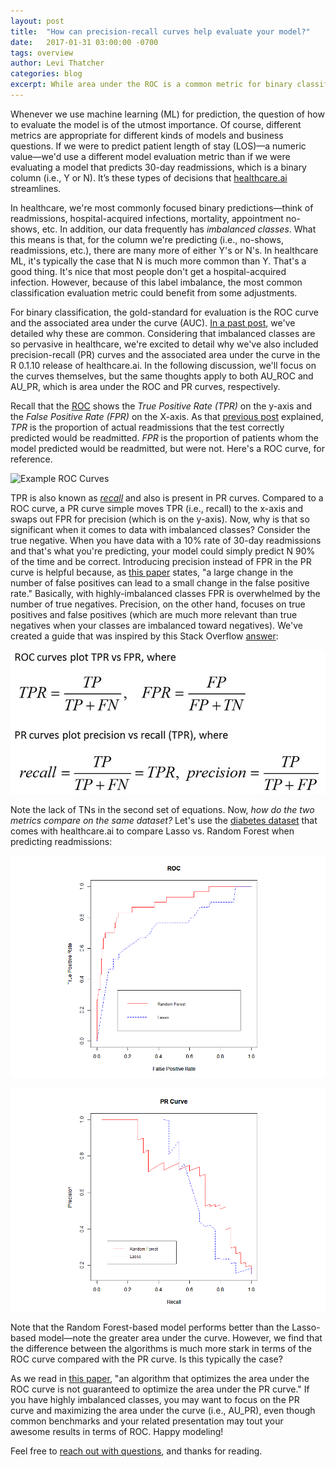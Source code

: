 ```yaml
---
layout: post
title:  "How can precision-recall curves help evaluate your model?"
date:   2017-01-31 03:00:00 -0700
tags: overview
author: Levi Thatcher
categories: blog
excerpt: While area under the ROC is a common metric for binary classification, area under the PR curve is often more appropriate.
---
```


Whenever we use machine learning (ML) for prediction, the question of how to evaluate the model is of the utmost importance. Of course, different metrics are appropriate for different kinds of models and business questions. If we were to predict patient length of stay (LOS)—a numeric value—we'd use a different model evaluation metric than if we were evaluating a model that predicts 30-day readmissions, which is a binary column (i.e., Y or N). It’s these types of decisions that [healthcare.ai](http://healthcare.ai/) streamlines.

In healthcare, we're most commonly focused binary predictions—think of readmissions, hospital-acquired infections, mortality, appointment no-shows, etc. In addition, our data frequently has *imbalanced classes*. What this means is that, for the column we're predicting (i.e., no-shows, readmissions, etc.), there are many more of either Y's or N's. In healthcare ML, it's typically the case that N is much more common than Y. That's a good thing. It's nice that most people don't get a hospital-acquired infection. However, because of this label imbalance, the most common classification evaluation metric could benefit from some adjustments.

For binary classification, the gold-standard for evaluation is the ROC curve and the associated area under the curve (AUC). [In a past post][ROC post], we've detailed why these are common. Considering that imbalanced classes are so pervasive in healthcare, we're excited to detail why we've also included precision-recall (PR) curves and the associated area under the curve in the R 0.1.10 release of healthcare.ai. In the following discussion, we'll focus on the curves themselves, but the same thoughts apply to both AU_ROC and AU_PR, which is area under the ROC and PR curves, respectively.

Recall that the [ROC][ROC post] shows the *True Positive Rate (TPR)* on the y-axis and the *False Positive Rate (FPR)* on the X-axis. As that [previous post][ROC post] explained, *TPR* is the proportion of actual readmissions that the test correctly predicted would be readmitted. *FPR* is the proportion of patients whom the model predicted would be readmitted, but were not. Here's a ROC curve, for reference.

![Example ROC Curves](/assets/AUCPost_ROCExample.png)

TPR is also known as [*recall*][recall definition] and also is present in PR curves. Compared to a ROC curve, a PR curve simple moves TPR (i.e., recall) to the x-axis and swaps out FPR for precision (which is on the y-axis). Now, why is that so significant when it comes to data with imbalanced classes? Consider the true negative. When you have data with a 10% rate of 30-day readmissions and that's what you're predicting, your model could simply predict N 90% of the time and be correct. Introducing precision instead of FPR in the PR curve is helpful because, as [this paper][Davis paper] states, "a large change in the number of false positives can lead to a small change in the false positive rate." Basically, with highly-imbalanced classes FPR is overwhelmed by the number of true negatives. Precision, on the other hand, focuses on true positives and false positives (which are much more relevant than true negatives when your classes are imbalanced toward negatives). We've created a guide that was inspired by this Stack Overflow [answer][SO post]:

![Equations](/assets/Post17PRcurve/Equations_final.jpg)

Note the lack of TNs in the second set of equations. Now, *how do the two metrics compare on the same dataset?* Let's use the [diabetes dataset][healthcareai data] that comes with healthcare.ai to compare Lasso vs. Random Forest when predicting readmissions:

![ROCExample](/assets/Post17PRcurve/ROCExample.png)

![PRExample](/assets/Post17PRcurve/PRCurveExample.png)

Note that the Random Forest-based model performs better than the Lasso-based model—note the greater area under the curve. However, we find that the difference between the algorithms is much more stark in terms of the ROC curve compared with the PR curve. Is this typically the case?

As we read in [this paper][Davis paper], "an algorithm that optimizes the area under the ROC curve is not guaranteed to optimize the area under the PR curve." If you have highly imbalanced classes, you may want to focus on the PR curve and maximizing the area under the curve (i.e., AU_PR), even though common benchmarks and your related presentation may tout your awesome results in terms of ROC. Happy modeling!

Feel free to [reach out with questions][contact], and thanks for reading.

[release]:http://http://healthcareai-py.readthedocs.io
[ROC post]:http://healthcare.ai/blog/2016/12/15/model-evaluation-using-roc-curves/
[recall definition]:https://en.wikipedia.org/wiki/Precision_and_recall#Definition_.28classification_context.29
[Davis paper]:http://machinelearning.wustl.edu/mlpapers/paper_files/icml2006_DavisG06.pdf
[SO post]:http://stats.stackexchange.com/a/90783/124897
[healthcareai data]:https://github.com/HealthCatalystSLC/healthcareai-r/blob/master/inst/extdata/HCRDiabetesClinical.csv
[contact]:http://healthcare.ai/contact.html